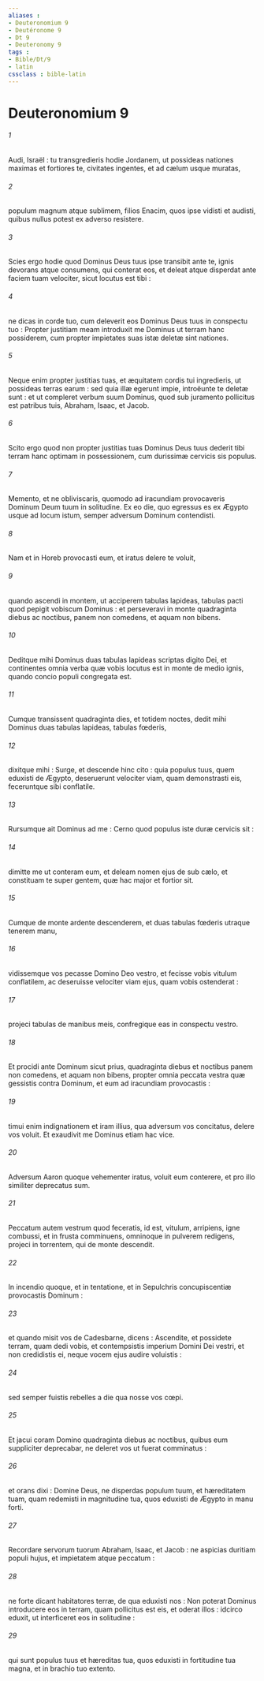 ```yaml
---
aliases : 
- Deuteronomium 9
- Deutéronome 9
- Dt 9
- Deuteronomy 9
tags : 
- Bible/Dt/9
- latin
cssclass : bible-latin
---
```


# Deuteronomium 9

###### 1
Audi, Israël : tu transgredieris hodie Jordanem, ut possideas nationes maximas et fortiores te, civitates ingentes, et ad cælum usque muratas,
###### 2
populum magnum atque sublimem, filios Enacim, quos ipse vidisti et audisti, quibus nullus potest ex adverso resistere.
###### 3
Scies ergo hodie quod Dominus Deus tuus ipse transibit ante te, ignis devorans atque consumens, qui conterat eos, et deleat atque disperdat ante faciem tuam velociter, sicut locutus est tibi :
###### 4
ne dicas in corde tuo, cum deleverit eos Dominus Deus tuus in conspectu tuo : Propter justitiam meam introduxit me Dominus ut terram hanc possiderem, cum propter impietates suas istæ deletæ sint nationes.
###### 5
Neque enim propter justitias tuas, et æquitatem cordis tui ingredieris, ut possideas terras earum : sed quia illæ egerunt impie, introëunte te deletæ sunt : et ut compleret verbum suum Dominus, quod sub juramento pollicitus est patribus tuis, Abraham, Isaac, et Jacob.
###### 6
Scito ergo quod non propter justitias tuas Dominus Deus tuus dederit tibi terram hanc optimam in possessionem, cum durissimæ cervicis sis populus.
###### 7
Memento, et ne obliviscaris, quomodo ad iracundiam provocaveris Dominum Deum tuum in solitudine. Ex eo die, quo egressus es ex Ægypto usque ad locum istum, semper adversum Dominum contendisti.
###### 8
Nam et in Horeb provocasti eum, et iratus delere te voluit,
###### 9
quando ascendi in montem, ut acciperem tabulas lapideas, tabulas pacti quod pepigit vobiscum Dominus : et perseveravi in monte quadraginta diebus ac noctibus, panem non comedens, et aquam non bibens.
###### 10
Deditque mihi Dominus duas tabulas lapideas scriptas digito Dei, et continentes omnia verba quæ vobis locutus est in monte de medio ignis, quando concio populi congregata est.
###### 11
Cumque transissent quadraginta dies, et totidem noctes, dedit mihi Dominus duas tabulas lapideas, tabulas fœderis,
###### 12
dixitque mihi : Surge, et descende hinc cito : quia populus tuus, quem eduxisti de Ægypto, deseruerunt velociter viam, quam demonstrasti eis, feceruntque sibi conflatile.
###### 13
Rursumque ait Dominus ad me : Cerno quod populus iste duræ cervicis sit :
###### 14
dimitte me ut conteram eum, et deleam nomen ejus de sub cælo, et constituam te super gentem, quæ hac major et fortior sit.
###### 15
Cumque de monte ardente descenderem, et duas tabulas fœderis utraque tenerem manu,
###### 16
vidissemque vos pecasse Domino Deo vestro, et fecisse vobis vitulum conflatilem, ac deseruisse velociter viam ejus, quam vobis ostenderat :
###### 17
projeci tabulas de manibus meis, confregique eas in conspectu vestro.
###### 18
Et procidi ante Dominum sicut prius, quadraginta diebus et noctibus panem non comedens, et aquam non bibens, propter omnia peccata vestra quæ gessistis contra Dominum, et eum ad iracundiam provocastis :
###### 19
timui enim indignationem et iram illius, qua adversum vos concitatus, delere vos voluit. Et exaudivit me Dominus etiam hac vice.
###### 20
Adversum Aaron quoque vehementer iratus, voluit eum conterere, et pro illo similiter deprecatus sum.
###### 21
Peccatum autem vestrum quod feceratis, id est, vitulum, arripiens, igne combussi, et in frusta comminuens, omninoque in pulverem redigens, projeci in torrentem, qui de monte descendit.
###### 22
In incendio quoque, et in tentatione, et in Sepulchris concupiscentiæ provocastis Dominum :
###### 23
et quando misit vos de Cadesbarne, dicens : Ascendite, et possidete terram, quam dedi vobis, et contempsistis imperium Domini Dei vestri, et non credidistis ei, neque vocem ejus audire voluistis :
###### 24
sed semper fuistis rebelles a die qua nosse vos cœpi.
###### 25
Et jacui coram Domino quadraginta diebus ac noctibus, quibus eum suppliciter deprecabar, ne deleret vos ut fuerat comminatus :
###### 26
et orans dixi : Domine Deus, ne disperdas populum tuum, et hæreditatem tuam, quam redemisti in magnitudine tua, quos eduxisti de Ægypto in manu forti.
###### 27
Recordare servorum tuorum Abraham, Isaac, et Jacob : ne aspicias duritiam populi hujus, et impietatem atque peccatum :
###### 28
ne forte dicant habitatores terræ, de qua eduxisti nos : Non poterat Dominus introducere eos in terram, quam pollicitus est eis, et oderat illos : idcirco eduxit, ut interficeret eos in solitudine :
###### 29
qui sunt populus tuus et hæreditas tua, quos eduxisti in fortitudine tua magna, et in brachio tuo extento.
